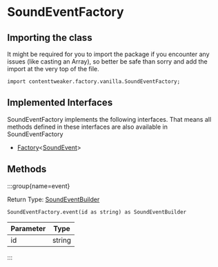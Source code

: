# SoundEventFactory

## Importing the class

It might be required for you to import the package if you encounter any issues (like casting an Array), so better be safe than sorry and add the import at the very top of the file.
```zenscript
import contenttweaker.factory.vanilla.SoundEventFactory;
```


## Implemented Interfaces
SoundEventFactory implements the following interfaces. That means all methods defined in these interfaces are also available in SoundEventFactory

- [Factory](/mods/contenttweaker/rt/Factory)&lt;[SoundEvent](/vanilla/api/sound/SoundEvent)&gt;

## Methods

:::group{name=event}

Return Type: [SoundEventBuilder](/mods/contenttweaker/builder/vanilla/sound/SoundEventBuilder)

```zenscript
SoundEventFactory.event(id as string) as SoundEventBuilder
```

| Parameter |  Type  |
|-----------|--------|
| id        | string |


:::


